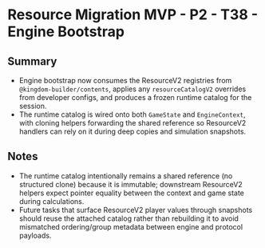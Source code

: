 # Resource Migration MVP - P2 - T38 - Engine Bootstrap

## Summary

- Engine bootstrap now consumes the ResourceV2 registries from `@kingdom-builder/contents`, applies any `resourceCatalogV2` overrides from developer configs, and produces a frozen runtime catalog for the session.
- The runtime catalog is wired onto both `GameState` and `EngineContext`, with cloning helpers forwarding the shared reference so ResourceV2 handlers can rely on it during deep copies and simulation snapshots.

## Notes

- The runtime catalog intentionally remains a shared reference (no structured clone) because it is immutable; downstream ResourceV2 helpers expect pointer equality between the context and game state during calculations.
- Future tasks that surface ResourceV2 player values through snapshots should reuse the attached catalog rather than rebuilding it to avoid mismatched ordering/group metadata between engine and protocol payloads.
